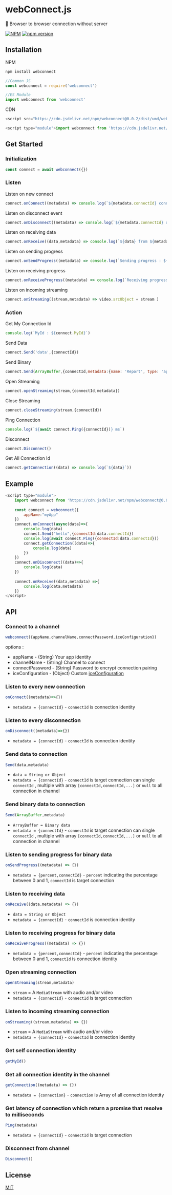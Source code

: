 # webConnect.js
📶 Browser to browser connection without server

[![NPM](https://nodei.co/npm/webconnect.png?mini=true)](https://www.npmjs.com/package/webconnect)
[![npm version](https://badge.fury.io/js/webconnect.svg)](https://www.npmjs.com/package/webconnect)

## Installation

NPM
```javascript
npm install webconnect

//Common JS 
const webconnect = require('webconnect')

//ES Module
import webconnect from 'webconnect'
```
CDN
```javascript
<script src="https://cdn.jsdelivr.net/npm/webconnect@0.0.2/dist/umd/webconnect.js"></script>
```
```javascript
<script type="module">import webconnect from 'https://cdn.jsdelivr.net/npm/webconnect@0.0.2/dist/esm/webconnect.js'</script>
```
## Get Started
### Initialization

```javascript
const connect = await webconnect({})
```
### Listen
Listen on new connect
```javascript
connect.onConnect((metadata) => console.log(`${metadata.connectId} connected`))
```
Listen on disconnect event
```javascript
connect.onDisconnect((metadata) => console.log(`${metadata.connectId} disconnected`))
```
Listen on receiving data
```javascript
connect.onReceive((data,metadata) => console.log(`${data} from ${metadata}`))
```
Listen on sending progress
```javascript
connect.onSendProgress((metadata) => console.log(`Sending progress : ${metadata}`))
```
Listen on receiving progress
```javascript
connect.onReceiveProgress((metadata) => console.log(`Receiving progress : ${metadata}`))
```
Listen on incoming streaming
```javascript
connect.onStreaming((stream,metadata) => video.srcObject = stream )
```
### Action
Get My Connection Id
```javascript
console.log(`MyId : ${connect.MyId}`)
```
Send Data
```javascript
connect.Send('data',{connectId})
```
Send Binary
```javascript
connect.Send(ArrayBuffer,{connectId,metadata:{name: 'Report', type: 'application/pdf'}})
```
Open Streaming
```javascript
connect.openStreaming(stream,{connectId,metadata})
```
Close Streaming
```javascript
connect.closeStreaming(stream,{connectId})
```
Ping Connection
```javascript
console.log(`${await connect.Ping({connectId})} ms`)
```
Disconnect
```javascript
connect.Disconnect()
```
Get All Connection Id
```javascript
connect.getConnection((data) => console.log(`${data}`))
```
## Example
```javascript
<script type="module">
	import webconnect from 'https://cdn.jsdelivr.net/npm/webconnect@0.0.2/dist/esm/webconnect.js'
	
	const connect = webconnect({
		appName:"myApp"
	})
	connect.onConnect(async(data)=>{
		console.log(data)
		connect.Send("hello",{connectId:data.connectId})
		console.log(await connect.Ping({connectId:data.connectId}))
		connect.getConnection((data)=>{
			console.log(data)
		})
	})
	connect.onDisconnect((data)=>{
		console.log(data)
	})
	
	connect.onReceive((data,metadata) =>{
		console.log(data,metadata)
	})
</script>
```

## API

### Connect to a channel

```javascript
webconnect({appName,channelName,connectPassword,iceConfiguration})
```
options :
- appName - (String) Your app identity
- channelName - (String) Channel to connect
- connectPassword - (String) Password to encrypt connection pairing
- iceConfiguration - (Object) Custom [iceConfiguration](https://webrtc.org/getting-started/turn-server)

### Listen to every new connection

```javascript
onConnect((metadata)=>{})
```
- `metadata = {connectId}` - `connectId` is connection identity

### Listen to every disconnection

```javascript
onDisconnect((metadata)=>{})
```
- `metadata = {connectId}` - `connectId` is connection identity

### Send data to connection 

```javascript
Send(data,metadata)
```
- `data = String or Object`
- `metadata = {connectId}` - `connectId` is target connection can single `connectId` , multiple with array `[connectId,connectId,...]` or `null` to all connection in channel 

### Send binary data to connection

```javascript
Send(ArrayBuffer,metadata)
```
- `ArrayBuffer = Binary data`
- `metadata = {connectId}` - `connectId` is target connection can single `connectId` , multiple with array `[connectId,connectId,...]` or `null` to all connection in channel

### Listen to sending progress for binary data

```javascript
onSendProgress((metadata) => {})
```
- `metadata = {percent,connectId}` - `percent` indicating the percentage between 0 and 1, `connectId` is target connection

### Listen to receiving data

```javascript
onReceive((data,metadata) => {})
```
- `data = String or Object`
- `metadata = {connectId}` - `connectId` is connection identity

### Listen to receiving progress for binary data

```javascript
onReceiveProgress((metadata) => {})
```
- `metadata = {percent,connectId}` - `percent` indicating the percentage between 0 and 1, `connectId` is connection identity

### Open streaming connection

```javascript
openStreaming(stream,metadata)
```
- `stream` = A `MediaStream` with audio and/or video 
- `metadata = {connectId}` - `connectId` is target connection

### Listen to incoming streaming connection

```javascript
onStreaming((stream,metadata) => {})
```
- `stream` = A `MediaStream` with audio and/or video 
- `metadata = {connectId}` - `connectId` is connection identity

### Get self connection identity

```javascript
getMyId()
```

### Get all connection identity in the channel

```javascript
getConnection((metadata) => {})
```
- `metadata = {connection}` - `connection` is Array of all connection identity

### Get latency of connection which return a promise that resolve to milliseconds

```javascript
Ping(metadata)
```
- `metadata = {connectId}` - `connectId` is target connection

### Disconnect from channel

```javascript
Disconnect()
```


## License

[MIT](https://github.com/nuzulul/webConnect.js/blob/main/LICENSE)